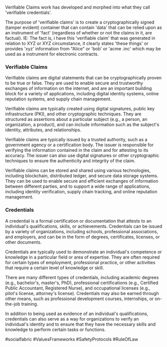Verifiable Claims work has developed and morphed into what they call 'verifiable credentials'.  

The purpose of 'verifiable claims' is to create a cryptographically signed (tamper evident) container that can contain 'data' that can be relied upon as an instrument of 'fact' (regardless of whether or not the claims in it, are factual).  IE: The fact is, i have this 'verifiable claim' that was generated in relation to XYZ or XYZ circumstance, it clearly states 'these things' or provides 'xyz' information from "Alice" or 'bob' or 'acme .inc' which may be used as a instrument for electronic contracts.

### Verifiable Claims
Verifiable claims are digital statements that can be cryptographically proven to be true or false. They are used to enable secure and trustworthy exchanges of information on the internet, and are an important building block for a variety of applications, including digital identity systems, online reputation systems, and supply chain management.

Verifiable claims are typically created using digital signatures, public key infrastructure (PKI), and other cryptographic techniques. They are structured as assertions about a particular subject (e.g., a person, an organization, a product), and can include information such as the subject's identity, attributes, and relationships.

Verifiable claims are typically issued by a trusted authority, such as a government agency or a certification body. The issuer is responsible for verifying the information contained in the claim and for attesting to its accuracy. The issuer can also use digital signatures or other cryptographic techniques to ensure the authenticity and integrity of the claim.

Verifiable claims can be stored and shared using various technologies, including blockchain, distributed ledger, and secure data storage systems. They can be used to enable secure and efficient exchanges of information between different parties, and to support a wide range of applications, including identity verification, supply chain tracking, and online reputation management.

### Credentials
A credential is a formal certification or documentation that attests to an individual's qualifications, skills, or achievements. Credentials can be issued by a variety of organizations, including schools, professional associations, and employers, and can be in the form of degrees, certificates, licenses, or other documents.

Credentials are typically used to demonstrate an individual's competence or knowledge in a particular field or area of expertise. They are often required for certain types of employment, professional practice, or other activities that require a certain level of knowledge or skill.

There are many different types of credentials, including academic degrees (e.g., bachelor's, master's, PhD), professional certifications (e.g., Certified Public Accountant, Registered Nurse), and occupational licenses (e.g., pilot's license, attorney's license). Credentials may also be earned through other means, such as professional development courses, internships, or on-the-job training.

In addition to being used as evidence of an individual's qualifications, credentials can also serve as a way for organizations to verify an individual's identity and to ensure that they have the necessary skills and knowledge to perform certain tasks or functions.






#socialfabric #ValuesFrameworks #SafetyProtocols #RuleOfLaw 